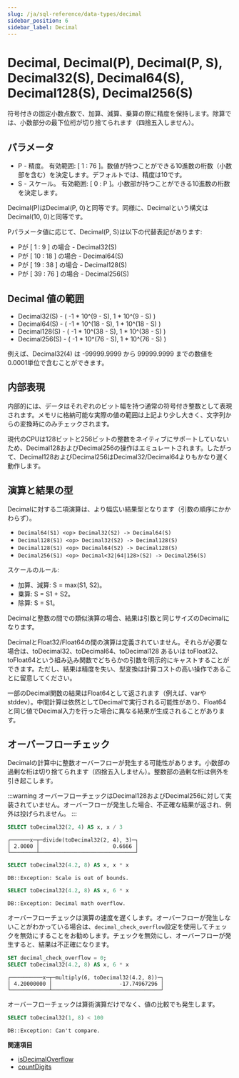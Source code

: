 ```yaml
---
slug: /ja/sql-reference/data-types/decimal
sidebar_position: 6
sidebar_label: Decimal
---
```


# Decimal, Decimal(P), Decimal(P, S), Decimal32(S), Decimal64(S), Decimal128(S), Decimal256(S)

符号付きの固定小数点数で、加算、減算、乗算の際に精度を保持します。除算では、小数部分の最下位桁が切り捨てられます（四捨五入しません）。

## パラメータ

- P - 精度。 有効範囲: \[ 1 : 76 \]。数値が持つことができる10進数の桁数（小数部を含む）を決定します。デフォルトでは、精度は10です。
- S - スケール。 有効範囲: \[ 0 : P \]。小数部が持つことができる10進数の桁数を決定します。

Decimal(P)はDecimal(P, 0)と同等です。同様に、Decimalという構文はDecimal(10, 0)と同等です。

Pパラメータ値に応じて、Decimal(P, S)は以下の代替表記があります:
- Pが \[ 1 : 9 \] の場合 - Decimal32(S)
- Pが \[ 10 : 18 \] の場合 - Decimal64(S)
- Pが \[ 19 : 38 \] の場合 - Decimal128(S)
- Pが \[ 39 : 76 \] の場合 - Decimal256(S)

## Decimal 値の範囲

- Decimal32(S) - ( -1 \* 10^(9 - S), 1 \* 10^(9 - S) )
- Decimal64(S) - ( -1 \* 10^(18 - S), 1 \* 10^(18 - S) )
- Decimal128(S) - ( -1 \* 10^(38 - S), 1 \* 10^(38 - S) )
- Decimal256(S) - ( -1 \* 10^(76 - S), 1 \* 10^(76 - S) )

例えば、Decimal32(4) は -99999.9999 から 99999.9999 までの数値を0.0001単位で含むことができます。

## 内部表現

内部的には、データはそれぞれのビット幅を持つ通常の符号付き整数として表現されます。メモリに格納可能な実際の値の範囲は上記より少し大きく、文字列からの変換時にのみチェックされます。

現代のCPUは128ビットと256ビットの整数をネイティブにサポートしていないため、Decimal128およびDecimal256の操作はエミュレートされます。したがって、Decimal128およびDecimal256はDecimal32/Decimal64よりもかなり遅く動作します。

## 演算と結果の型

Decimalに対する二項演算は、より幅広い結果型となります（引数の順序にかかわらず）。

- `Decimal64(S1) <op> Decimal32(S2) -> Decimal64(S)`
- `Decimal128(S1) <op> Decimal32(S2) -> Decimal128(S)`
- `Decimal128(S1) <op> Decimal64(S2) -> Decimal128(S)`
- `Decimal256(S1) <op> Decimal<32|64|128>(S2) -> Decimal256(S)`

スケールのルール:

- 加算、減算: S = max(S1, S2)。
- 乗算: S = S1 + S2。
- 除算: S = S1。

Decimalと整数の間での類似演算の場合、結果は引数と同じサイズのDecimalになります。

DecimalとFloat32/Float64の間の演算は定義されていません。それらが必要な場合は、toDecimal32、toDecimal64、toDecimal128 あるいは toFloat32、toFloat64という組み込み関数でどちらかの引数を明示的にキャストすることができます。ただし、結果は精度を失い、型変換は計算コストの高い操作であることに留意してください。

一部のDecimal関数の結果はFloat64として返されます（例えば、varやstddev）。中間計算は依然としてDecimalで実行される可能性があり、Float64と同じ値でDecimal入力を行った場合に異なる結果が生成されることがあります。

## オーバーフローチェック

Decimalの計算中に整数オーバーフローが発生する可能性があります。小数部の過剰な桁は切り捨てられます（四捨五入しません）。整数部の過剰な桁は例外を引き起こします。

:::warning
オーバーフローチェックはDecimal128およびDecimal256に対して実装されていません。オーバーフローが発生した場合、不正確な結果が返され、例外は投げられません。
:::

``` sql
SELECT toDecimal32(2, 4) AS x, x / 3
```

``` text
┌──────x─┬─divide(toDecimal32(2, 4), 3)─┐
│ 2.0000 │                       0.6666 │
└────────┴──────────────────────────────┘
```

``` sql
SELECT toDecimal32(4.2, 8) AS x, x * x
```

``` text
DB::Exception: Scale is out of bounds.
```

``` sql
SELECT toDecimal32(4.2, 8) AS x, 6 * x
```

``` text
DB::Exception: Decimal math overflow.
```

オーバーフローチェックは演算の速度を遅くします。オーバーフローが発生しないことがわかっている場合は、`decimal_check_overflow`設定を使用してチェックを無効にすることをお勧めします。チェックを無効にし、オーバーフローが発生すると、結果は不正確になります。

``` sql
SET decimal_check_overflow = 0;
SELECT toDecimal32(4.2, 8) AS x, 6 * x
```

``` text
┌──────────x─┬─multiply(6, toDecimal32(4.2, 8))─┐
│ 4.20000000 │                     -17.74967296 │
└────────────┴──────────────────────────────────┘
```

オーバーフローチェックは算術演算だけでなく、値の比較でも発生します。

``` sql
SELECT toDecimal32(1, 8) < 100
```

``` text
DB::Exception: Can't compare.
```

**関連項目**
- [isDecimalOverflow](../../sql-reference/functions/other-functions.md#is-decimal-overflow)
- [countDigits](../../sql-reference/functions/other-functions.md#count-digits)
